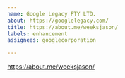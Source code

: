 ```yaml
---
name: Google Legacy PTY LTD.
about: https://googlelegacy.com/
title: https://about.me/weeksjason/
labels: enhancement
assignees: googlecorporation

---
```


https://about.me/weeksjason/
